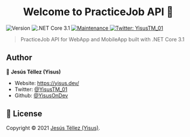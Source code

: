 <h1 align="center">Welcome to PracticeJob API 👋</h1>
<p>
  <img alt="Version" src="https://img.shields.io/badge/version-0.0.1-blue.svg?cacheSeconds=2592000" />
  <img alt=".NET Core 3.1" src="https://img.shields.io/badge/.NET Core-3.1-blue.svg?cacheSeconds=2592000" />
  <a href="https://github.com/kefranabg/readme-md-generator/graphs/commit-activity" target="_blank">
    <img alt="Maintenance" src="https://img.shields.io/badge/Maintained%3F-yes-green.svg" />
  </a>
  <a href="https://twitter.com/YisusTM\_01" target="_blank">
    <img alt="Twitter: YisusTM_01" src="https://img.shields.io/twitter/follow/YisusTM_01.svg?style=social" />
  </a>
</p>

> PracticeJob API for WebApp and MobileApp built with .NET Core 3.1

## Author

👤 **Jesús Téllez (Yisus)**

* Website: https://yisus.dev/
* Twitter: [@YisusTM\_01](https://twitter.com/YisusTM\_01)
* Github: [@YisusOnDev](https://github.com/YisusOnDev)

## 📝 License

Copyright © 2021 [Jesús Téllez (Yisus)](https://github.com/YisusOnDev).<br />
